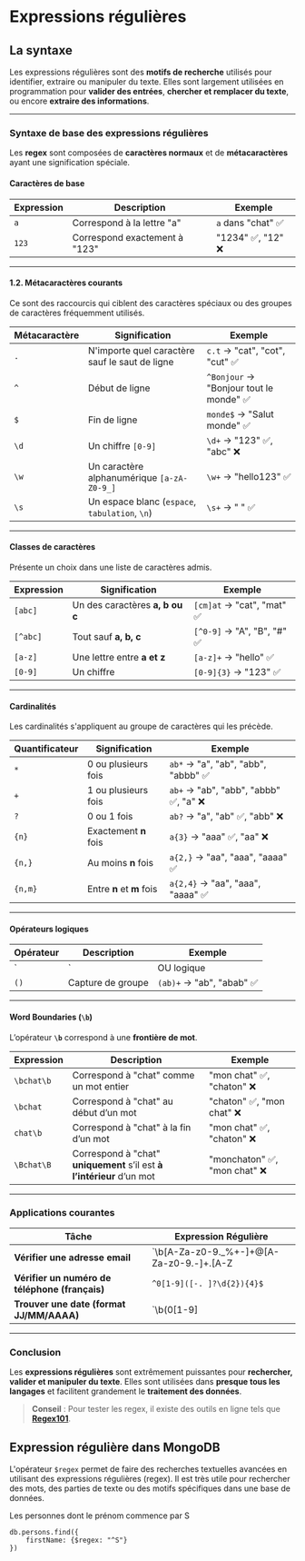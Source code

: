# Expressions régulières

## La syntaxe

Les expressions régulières sont des **motifs de recherche** utilisés pour identifier, extraire ou manipuler du texte. Elles sont largement utilisées en programmation pour **valider des entrées**, **chercher et remplacer du texte**, ou encore **extraire des informations**.

---

### Syntaxe de base des expressions régulières
Les **regex** sont composées de **caractères normaux** et de **métacaractères** ayant une signification spéciale.

#### Caractères de base
| Expression | Description | Exemple |
|------------|------------|---------|
| `a` | Correspond à la lettre "a" | `a` dans "chat" ✅ |
| `123` | Correspond exactement à "123" | "1234" ✅, "12" ❌ |

---

#### 1.2. Métacaractères courants

Ce sont des raccourcis qui ciblent des caractères spéciaux ou des groupes de caractères fréquemment utilisés.

| Métacaractère | Signification | Exemple |
|--------------|--------------|---------|
| `.` | N'importe quel caractère sauf le saut de ligne | `c.t` → "cat", "cot", "cut" ✅ |
| `^` | Début de ligne | `^Bonjour` → "Bonjour tout le monde" ✅ |
| `$` | Fin de ligne | `monde$` → "Salut monde" ✅ |
| `\d` | Un chiffre `[0-9]` | `\d+` → "123" ✅, "abc" ❌ |
| `\w` | Un caractère alphanumérique `[a-zA-Z0-9_]` | `\w+` → "hello123" ✅ |
| `\s` | Un espace blanc (`espace`, `tabulation`, `\n`) | `\s+` → " " ✅ |

---

#### Classes de caractères

Présente un choix dans une liste de caractères admis.

| Expression | Signification | Exemple |
|------------|--------------|---------|
| `[abc]` | Un des caractères **a, b ou c** | `[cm]at` → "cat", "mat" ✅ |
| `[^abc]` | Tout sauf **a, b, c** | `[^0-9]` → "A", "B", "#" ✅ |
| `[a-z]` | Une lettre entre **a et z** | `[a-z]+` → "hello" ✅ |
| `[0-9]` | Un chiffre | `[0-9]{3}` → "123" ✅ |

---

#### Cardinalités

Les cardinalités s'appliquent au groupe de caractères qui les précède.

| Quantificateur | Signification | Exemple |
|---------------|--------------|---------|
| `*` | 0 ou plusieurs fois | `ab*` → "a", "ab", "abb", "abbb" ✅ |
| `+` | 1 ou plusieurs fois | `ab+` → "ab", "abb", "abbb" ✅, "a" ❌ |
| `?` | 0 ou 1 fois | `ab?` → "a", "ab" ✅, "abb" ❌ |
| `{n}` | Exactement **n** fois | `a{3}` → "aaa" ✅, "aa" ❌ |
| `{n,}` | Au moins **n** fois | `a{2,}` → "aa", "aaa", "aaaa" ✅ |
| `{n,m}` | Entre **n** et **m** fois | `a{2,4}` → "aa", "aaa", "aaaa" ✅ |

---

#### Opérateurs logiques
| Opérateur | Description | Exemple |
|-----------|------------|---------|
| `|` | OU logique | `chien|chat` → "chien" ✅, "chat" ✅ |
| `()` | Capture de groupe | `(ab)+` → "ab", "abab" ✅ |

---

#### Word Boundaries (`\b`)
L’opérateur **`\b`** correspond à une **frontière de mot**.

| Expression | Description | Exemple |
|------------|------------|---------|
| `\bchat\b` | Correspond à "chat" comme un mot entier | "mon chat" ✅, "chaton" ❌ |
| `\bchat` | Correspond à "chat" au début d’un mot | "chaton" ✅, "mon chat" ❌ |
| `chat\b` | Correspond à "chat" à la fin d’un mot | "mon chat" ✅, "chaton" ❌ |
| `\Bchat\B` | Correspond à "chat" **uniquement** s’il est **à l’intérieur** d’un mot | "monchaton" ✅, "mon chat" ❌ |

---


### Applications courantes
| Tâche | Expression Régulière |
|-------|----------------------|
| **Vérifier une adresse email** | `\b[A-Za-z0-9._%+-]+@[A-Za-z0-9.-]+\.[A-Z|a-z]{2,7}\b` |
| **Vérifier un numéro de téléphone (français)** | `^0[1-9]([-. ]?\d{2}){4}$` |
| **Trouver une date (format JJ/MM/AAAA)** | `\b(0[1-9]|[12][0-9]|3[01])/(0[1-9]|1[0-2])/\d{4}\b` |


---

### Conclusion
Les **expressions régulières** sont extrêmement puissantes pour **rechercher, valider et manipuler du texte**. Elles sont utilisées dans **presque tous les langages** et facilitent grandement le **traitement des données**.

> **Conseil** : Pour tester les regex, il existe des outils en ligne tels que **[Regex101](https://regex101.com/)**.




## Expression régulière dans MongoDB

L'opérateur `$regex` permet de faire des recherches textuelles avancées en utilisant des expressions régulières (regex). Il est très utile pour rechercher des mots, des parties de texte ou des motifs spécifiques dans une base de données.

Les personnes dont le prénom commence par S
```mongodb
db.persons.find({
    firstName: {$regex: "^S"}
})
```

